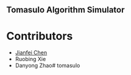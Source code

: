 Tomasulo Algorithm Simulator
----

# Contributors
* [Jianfei Chen](http://ml-thu.net/~jianfei)
* Ruobing Xie
* Danyong Zhao# tomasulo
